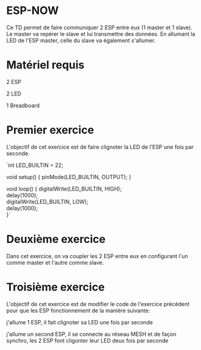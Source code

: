 # ESP-NOW
Ce TD permet de faire communiquer 2 ESP entre eux (1 master et 1 slave). Le master va repérer le slave et lui transmettre des données. En allumant la LED de l'ESP master, celle du slave va également s'allumer.
# Matériel requis
2 ESP

2 LED

1 Breadboard
# Premier exercice
L'objectif de cet exercice est de faire clignoter la LED de l'ESP une fois par seconde.


`int LED_BUILTIN = 22;

void setup() {
  pinMode(LED_BUILTIN, OUTPUT);
}

void loop() {
  digitalWrite(LED_BUILTIN, HIGH);   
  delay(1000);                       
  digitalWrite(LED_BUILTIN, LOW);    
  delay(1000);                       
}`



# Deuxième exercice
Dans cet exercice, on va coupler les 2 ESP entre eux en configurant l'un comme master et l'autre comme slave.
# Troisième exercice
L'objectif de cet exercice est de modifier le code de l'exercice précédent pour que les ESP fonctionnement de la manière suivante:

j'allume 1 ESP, il fait clignoter sa LED une fois par seconde

j'allume un second ESP, il se connecte au réseau MESH et de façon synchro, les 2 ESP font cligonter leur LED deux fois par seconde
